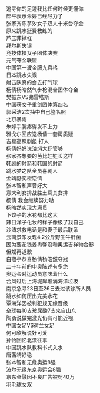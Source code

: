 追寻你的足迹我比任何时候更懂你  
郎平表示朱婷已经尽力了  
张家齐陈芋汐女子双人十米台夺金  
原来跳水挺费教练的  
芦玉菲掉杠  
拜尔斯失误  
竞技体操女子团体决赛  
元气夺金联盟  
中国第一波金牌九宫格  
日本跳水失误  
射击队真的会去打气球  
杨倩杨皓然气步枪混合团体夺金  
樊振东VS弗雷塔斯  
中国获女子重剑团体第四名  
郭采洁2次抽中自己签名照  
北京暴雨  
朱婷手腕疼得发不上力  
雅戈尔回应送杨倩一套房质疑  
吉星高照剧组 打人  
杨倩妈妈说油焖大虾管够  
张家齐想要的芭比娃娃长这样  
韩剧的射箭和韩国的射箭  
跳水梦之队全员喜剧人  
金靖舒奕橙恋情  
张本智和声音好大  
意大利女排战胜土耳其女排  
杨倩 我会继续努力哒  
杨皓然实现大满贯  
下饺子的水花都比这大  
辣目洋子化妆的样子像极了我自己  
沙涛求救电话是和妻子最后联系  
云南景东发现4.2公斤野生牛肝菌  
因为要花钱姜冉馨没和奥运吉祥物合影  
但斌再道歉  
白敬亭恭喜杨倩杨皓然夺冠  
二十年前的申奥陈述有多绝  
奥运会对运动员意味着什么  
台风过后上海堤岸堆满海洋垃圾  
南京急寻23日至26日去过该诊所人员  
跳水如何压出完美水花  
覃海洋因被判犯规无缘晋级  
全球每10支玻尿酸7支来自山东  
陶勇说做完激光仍有可能近视  
中国女足VS荷兰女足  
何可欣解说好可爱  
孙怡回忆北漂往事  
中国跳水队教科书式入水  
唐茜靖好稳  
张本智和无缘奥运8强  
波尔无缘东京奥运会8强  
京东金融因不良广告被罚40万  
羽毛球女双  
